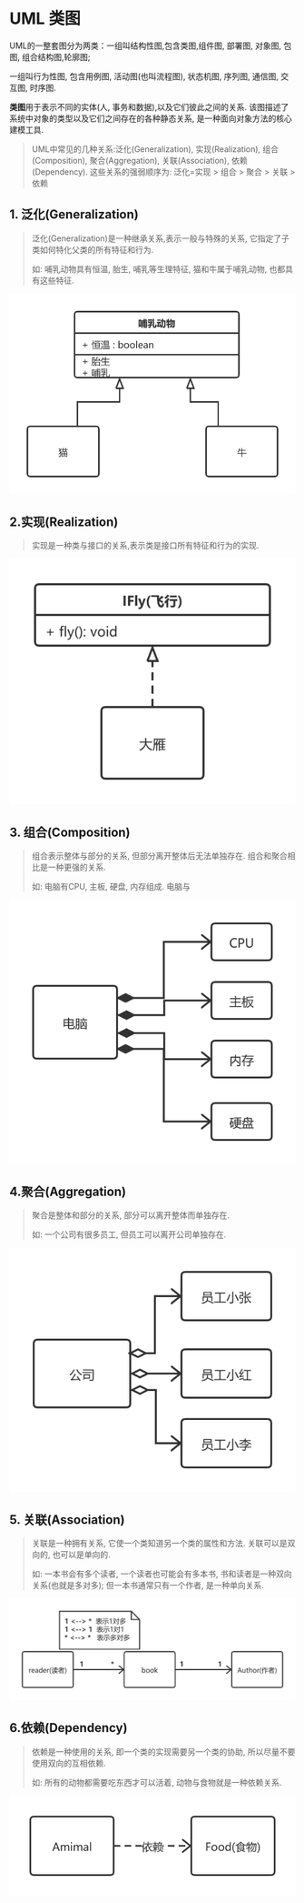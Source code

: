 # UML 类图

UML的一整套图分为两类：一组叫结构性图,包含类图,组件图, 部署图, 对象图, 包图, 组合结构图,轮廓图;

一组叫行为性图, 包含用例图, 活动图(也叫流程图), 状态机图, 序列图, 通信图, 交互图, 时序图.

**类图**用于表示不同的实体(人, 事务和数据),以及它们彼此之间的关系. 该图描述了系统中对象的类型以及它们之间存在的各种静态关系, 是一种面向对象方法的核心建模工具.

> UML中常见的几种关系:泛化(Generalization), 实现(Realization), 组合(Composition), 聚合(Aggregation), 关联(Association), 依赖(Dependency). 这些关系的强弱顺序为: 泛化=实现 > 组合 > 聚合 > 关联 > 依赖

## 1. 泛化(Generalization)

> 泛化(Generalization)是一种继承关系,表示一般与特殊的关系, 它指定了子类如何特化父类的所有特征和行为.
>
> 如: 哺乳动物具有恒温, 胎生, 哺乳等生理特征, 猫和牛属于哺乳动物, 也都具有这些特征.

![](./image/Generalization.png)



## 2.实现(Realization)

> 实现是一种类与接口的关系,表示类是接口所有特征和行为的实现.

![](./image/realization.png)

## 3. 组合(Composition)

> 组合表示整体与部分的关系, 但部分离开整体后无法单独存在. 组合和聚合相比是一种更强的关系.
>
> 如: 电脑有CPU, 主板, 硬盘, 内存组成.  电脑与

![](./image/Composition.png)



## 4.聚合(Aggregation)

> 聚合是整体和部分的关系, 部分可以离开整体而单独存在. 
>
> 如: 一个公司有很多员工, 但员工可以离开公司单独存在.

![](./image/Aggregation.png)

## 5. 关联(Association)

> 关联是一种拥有关系, 它使一个类知道另一个类的属性和方法. 关联可以是双向的, 也可以是单向的.
>
> 如: 一本书会有多个读者, 一个读者也可能会有多本书, 书和读者是一种双向关系(也就是多对多); 但一本书通常只有一个作者, 是一种单向关系.

![](./image/Association.png)



## 6.依赖(Dependency)

> 依赖是一种使用的关系, 即一个类的实现需要另一个类的协助, 所以尽量不要使用双向的互相依赖.
>
> 如: 所有的动物都需要吃东西才可以活着, 动物与食物就是一种依赖关系.

![](./image/Dependency.png)













































